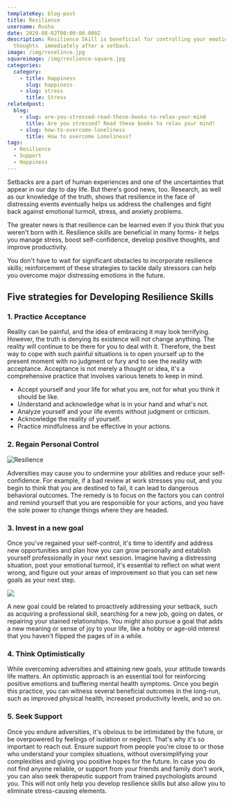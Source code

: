 ```yaml
---
templateKey: blog-post
title: Resilience
username: Rusha
date: 2020-08-02T00:00:00.000Z
description: Resilience Skill is beneficial for controlling your emotions and
  thoughts  immediately after a setback.
image: /img/reselince.jpg
squareimage: /img/reslience-square.jpg
categories:
  category:
    - title: Happiness
      slug: happiness
    - slug: stress
      title: Stress
relatedpost:
  blog:
    - slug: are-you-stressed-read-these-books-to-relax-your-mind
      title: Are you stressed? Read these books to relax your mind!
    - slug: how-to-overcome-loneliness
      title: How to overcome Loneliness?
tags:
  - Resilience
  - Support
  - Happiness
---
```

<!--StartFragment-->

Setbacks are a part of human experiences and one of the uncertainties that appear in our day to day life. But there's good news, too. Research, as well as our knowledge of the truth, shows that resilience in the face of distressing events eventually helps us address the challenges and fight back against emotional turmoil, stress, and anxiety problems.

The greater news is that resilience can be learned even if you think that you weren't born with it. Resilience skills are beneficial in many forms- it helps you manage stress, boost self-confidence, develop positive thoughts, and improve productivity.

You don't have to wait for significant obstacles to incorporate resilience skills; reinforcement of these strategies to tackle daily stressors can help you overcome major distressing emotions in the future.

<!--StartFragment-->

## Five strategies for Developing Resilience Skills

### 1. Practice Acceptance

Reality can be painful, and the idea of embracing it may look terrifying. However, the truth is denying its existence will not change anything. The reality will continue to be there for you to deal with it. Therefore, the best way to cope with such painful situations is to open yourself up to the present moment with no judgment or fury and to see the reality with acceptance. Acceptance is not merely a thought or idea, it's a comprehensive practice that involves various tenets to keep in mind.

* Accept yourself and your life for what you are, not for what you think it should be like.
* Understand and acknowledge what is in your hand and what's not.
* Analyze yourself and your life events without judgment or criticism.
* Acknowledge the reality of yourself.
* Practice mindfulness and be effective in your actions.

### 2. Regain Personal Control

![Resilience](/img/personal-control.jpg "Resilience")

<!--EndFragment-->

<!--StartFragment-->

Adversities may cause you to undermine your abilities and reduce your self-confidence. For example, if a bad review at work stresses you out, and you begin to think that you are destined to fail, it can lead to dangerous behavioral outcomes. The remedy is to focus on the factors you can control and remind yourself that you are responsible for your actions, and you have the sole power to change things where they are headed.

### 3. Invest in a new goal

Once you've regained your self-control, it's time to identify and address new opportunities and plan how you can grow personally and establish yourself professionally in your next session. Imagine having a distressing situation, post your emotional turmoil, it's essential to reflect on what went wrong, and figure out your areas of improvement so that you can set new goals as your next step.

![](/img/set-goals.jpg)

A new goal could be related to proactively addressing your setback, such as acquiring a professional skill, searching for a new job, going on dates, or repairing your stained relationships. You might also pursue a goal that adds a new meaning or sense of joy to your life, like a hobby or age-old interest that you haven't flipped the pages of in a while.

### 4. Think Optimistically

While overcoming adversities and attaining new goals, your attitude towards life matters. An optimistic approach is an essential tool for reinforcing positive emotions and buffering mental health symptoms. Once you begin this practice, you can witness several beneficial outcomes in the long-run, such as improved physical health, increased productivity levels, and so on.

### 5. Seek Support

Once you endure adversities, it's obvious to be intimidated by the future, or be overpowered by feelings of isolation or neglect. That's why it's so important to reach out. Ensure support from people you're close to or those who understand your complex situations, without oversimplifying your complexities and giving you positive hopes for the future. In case you do not find anyone reliable, or support from your friends and family don't work, you can also seek therapeutic support from trained psychologists around you. This will not only help you develop resilience skills but also allow you to eliminate stress-causing elements.

<!--EndFragment-->

<!--EndFragment-->